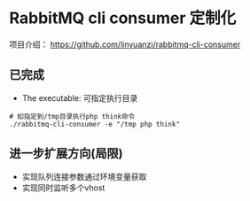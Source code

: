 # RabbitMQ cli consumer 定制化
项目介绍： https://github.com/linyuanzi/rabbitmq-cli-consumer

## 已完成
- The executable: 可指定执行目录
```
# 如指定到/tmp目录执行php think命令
./rabbitmq-cli-consumer -e "/tmp php think"
```

## 进一步扩展方向(局限)
- 实现队列连接参数通过环境变量获取
- 实现同时监听多个vhost